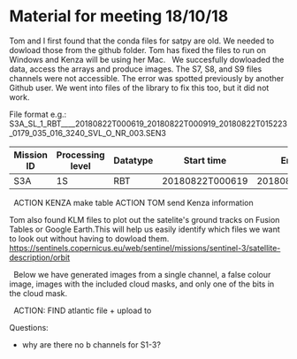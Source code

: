  
# Material for meeting 18/10/18

Tom and I first found that the conda files for satpy are old. We needed to dowload those from the github folder. Tom has fixed the files to run on Windows and Kenza will be using her Mac. 
 
We succesfully dowloaded the data, access the arrays and produce images. The S7, S8, and S9 files channels were not accessible. The error was spotted previously by another Github user. We went into files of the library to fix this too, but it did not work. 

File format e.g.: 
S3A_SL_1_RBT____20180822T000619_20180822T000919_20180822T015223_0179_035_016_3240_SVL_O_NR_003.SEN3

Mission ID | Processing level | Datatype | Start time | End time | Creation time | Duration | Cycle | Relative orbit| Frame | Center | Mode | Timeliness | Collection 
---------- | ---------------- | -------- | ---------- | ---------| ------------- | -------- | ----- | --------------| ----- | ------ | ---- | ---------- | ------------
S3A | 1S | RBT |20180822T000619 | 20180822T015223| 20180822T015223 | 0179 | 035 | 016 | 3240 | SVL | O | NR | 003

 
ACTION KENZA make table
ACTION TOM send Kenza information 

Tom also found KLM files to plot out the satelite's ground tracks on Fusion Tables or Google Earth.This will help us easily identify which files we want to look out without having to dowload them. 
https://sentinels.copernicus.eu/web/sentinel/missions/sentinel-3/satellite-description/orbit

 
Below we have generated images from a single channel, a false colour image, images with the included cloud masks, and only one of the bits in the cloud mask.


 
ACTION: FIND atlantic file + upload to 

Questions:
- why are there no b channels for S1-3? 
